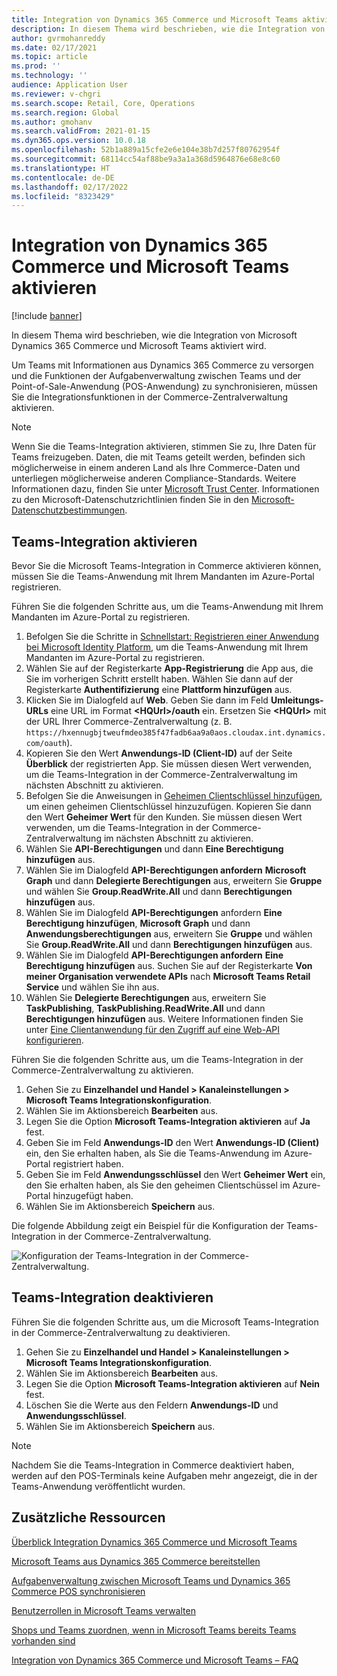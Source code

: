 ```yaml
---
title: Integration von Dynamics 365 Commerce und Microsoft Teams aktivieren
description: In diesem Thema wird beschrieben, wie die Integration von Microsoft Dynamics 365 Commerce und Microsoft Teams aktiviert wird.
author: gvrmohanreddy
ms.date: 02/17/2021
ms.topic: article
ms.prod: ''
ms.technology: ''
audience: Application User
ms.reviewer: v-chgri
ms.search.scope: Retail, Core, Operations
ms.search.region: Global
ms.author: gmohanv
ms.search.validFrom: 2021-01-15
ms.dyn365.ops.version: 10.0.18
ms.openlocfilehash: 52b1a889a15cfe2e6e104e38b7d257f80762954f
ms.sourcegitcommit: 68114cc54af88be9a3a1a368d5964876e68e8c60
ms.translationtype: HT
ms.contentlocale: de-DE
ms.lasthandoff: 02/17/2022
ms.locfileid: "8323429"
---
```

# <a name="enable-dynamics-365-commerce-and-microsoft-teams-integration"></a>Integration von Dynamics 365 Commerce und Microsoft Teams aktivieren

[!include [banner](includes/banner.md)]

In diesem Thema wird beschrieben, wie die Integration von Microsoft Dynamics 365 Commerce und Microsoft Teams aktiviert wird.

Um Teams mit Informationen aus Dynamics 365 Commerce zu versorgen und die Funktionen der Aufgabenverwaltung zwischen Teams und der Point-of-Sale-Anwendung (POS-Anwendung) zu synchronisieren, müssen Sie die Integrationsfunktionen in der Commerce-Zentralverwaltung aktivieren.

> [!NOTE]
> Wenn Sie die Teams-Integration aktivieren, stimmen Sie zu, Ihre Daten für Teams freizugeben. Daten, die mit Teams geteilt werden, befinden sich möglicherweise in einem anderen Land als Ihre Commerce-Daten und unterliegen möglicherweise anderen Compliance-Standards. Weitere Informationen dazu, finden Sie unter [Microsoft Trust Center](https://www.microsoft.com/trust-center). Informationen zu den Microsoft-Datenschutzrichtlinien finden Sie in den [Microsoft-Datenschutzbestimmungen](https://aka.ms/privacy).

## <a name="enable-teams-integration"></a>Teams-Integration aktivieren

Bevor Sie die Microsoft Teams-Integration in Commerce aktivieren können, müssen Sie die Teams-Anwendung mit Ihrem Mandanten im Azure-Portal registrieren.

Führen Sie die folgenden Schritte aus, um die Teams-Anwendung mit Ihrem Mandanten im Azure-Portal zu registrieren.

1. Befolgen Sie die Schritte in [Schnellstart: Registrieren einer Anwendung bei Microsoft Identity Platform](/azure/active-directory/develop/quickstart-register-app), um die Teams-Anwendung mit Ihrem Mandanten im Azure-Portal zu registrieren.
1. Wählen Sie auf der Registerkarte **App-Registrierung** die App aus, die Sie im vorherigen Schritt erstellt haben. Wählen Sie dann auf der Registerkarte **Authentifizierung** eine **Plattform hinzufügen** aus.
1. Klicken Sie im Dialogfeld auf **Web**. Geben Sie dann im Feld **Umleitungs-URLs** eine URL im Format **\<HQUrl\>/oauth** ein. Ersetzen Sie **\<HQUrl\>** mit der URL Ihrer Commerce-Zentralverwaltung (z. B. `https://hxennugbjtweufmdeo385f47fadb6aa9a0aos.cloudax.int.dynamics.com/oauth`).
1. Kopieren Sie den Wert **Anwendungs-ID (Client-ID)** auf der Seite **Überblick** der registrierten App. Sie müssen diesen Wert verwenden, um die Teams-Integration in der Commerce-Zentralverwaltung im nächsten Abschnitt zu aktivieren.
1. Befolgen Sie die Anweisungen in [Geheimen Clientschlüssel hinzufügen](/azure/active-directory/develop/quickstart-register-app#add-a-client-secret), um einen geheimen Clientschlüssel hinzuzufügen. Kopieren Sie dann den Wert **Geheimer Wert** für den Kunden. Sie müssen diesen Wert verwenden, um die Teams-Integration in der Commerce-Zentralverwaltung im nächsten Abschnitt zu aktivieren.
1. Wählen Sie **API-Berechtigungen** und dann **Eine Berechtigung hinzufügen** aus.
1. Wählen Sie im Dialogfeld **API-Berechtigungen anfordern** **Microsoft Graph** und dann **Delegierte Berechtigungen** aus, erweitern Sie **Gruppe** und wählen Sie **Group.ReadWrite.All** und dann **Berechtigungen hinzufügen** aus.
1. Wählen Sie im Dialogfeld **API-Berechtigungen** anfordern **Eine Berechtigung hinzufügen**, **Microsoft Graph** und dann **Anwendungsberechtigungen** aus, erweitern Sie **Gruppe** und wählen Sie **Group.ReadWrite.All** und dann **Berechtigungen hinzufügen** aus.
1. Wählen Sie im Dialogfeld **API-Berechtigungen anfordern** **Eine Berechtigung hinzufügen** aus. Suchen Sie auf der Registerkarte **Von meiner Organisation verwendete APIs** nach **Microsoft Teams Retail Service** und wählen Sie ihn aus.
1. Wählen Sie **Delegierte Berechtigungen** aus, erweitern Sie **TaskPublishing**, **TaskPublishing.ReadWrite.All** und dann **Berechtigungen hinzufügen** aus. Weitere Informationen finden Sie unter [Eine Clientanwendung für den Zugriff auf eine Web-API konfigurieren](/azure/active-directory/develop/quickstart-configure-app-access-web-apis).

Führen Sie die folgenden Schritte aus, um die Teams-Integration in der Commerce-Zentralverwaltung zu aktivieren.

1. Gehen Sie zu **Einzelhandel und Handel \> Kanaleinstellungen \> Microsoft Teams Integrationskonfiguration**.
1. Wählen Sie im Aktionsbereich **Bearbeiten** aus.
1. Legen Sie die Option **Microsoft Teams-Integration aktivieren** auf **Ja** fest.
1. Geben Sie im Feld **Anwendungs-ID** den Wert **Anwendungs-ID (Client)** ein, den Sie erhalten haben, als Sie die Teams-Anwendung im Azure-Portal registriert haben.
1. Geben Sie im Feld **Anwendungsschlüssel** den Wert **Geheimer Wert** ein, den Sie erhalten haben, als Sie den geheimen Clientschüssel im Azure-Portal hinzugefügt haben.
1. Wählen Sie im Aktionsbereich **Speichern** aus.

Die folgende Abbildung zeigt ein Beispiel für die Konfiguration der Teams-Integration in der Commerce-Zentralverwaltung.

![Konfiguration der Teams-Integration in der Commerce-Zentralverwaltung.](media/D365-Commerce-Microsoft-Teams-Configuration_with_disclaimer.png)

## <a name="disable-teams-integration"></a>Teams-Integration deaktivieren

Führen Sie die folgenden Schritte aus, um die Microsoft Teams-Integration in der Commerce-Zentralverwaltung zu deaktivieren.

1. Gehen Sie zu **Einzelhandel und Handel \> Kanaleinstellungen \> Microsoft Teams Integrationskonfiguration**.
1. Wählen Sie im Aktionsbereich **Bearbeiten** aus.
3. Legen Sie die Option **Microsoft Teams-Integration aktivieren** auf **Nein** fest.
4. Löschen Sie die Werte aus den Feldern **Anwendungs-ID** und **Anwendungsschlüssel**.
1. Wählen Sie im Aktionsbereich **Speichern** aus.

> [!NOTE]
> Nachdem Sie die Teams-Integration in Commerce deaktiviert haben, werden auf den POS-Terminals keine Aufgaben mehr angezeigt, die in der Teams-Anwendung veröffentlicht wurden.

## <a name="additional-resources"></a>Zusätzliche Ressourcen

[Überblick Integration Dynamics 365 Commerce und Microsoft Teams](commerce-teams-integration.md)

[Microsoft Teams aus Dynamics 365 Commerce bereitstellen](provision-teams-from-commerce.md)

[Aufgabenverwaltung zwischen Microsoft Teams und Dynamics 365 Commerce POS synchronisieren](synchronize-tasks-teams-pos.md)

[Benutzerrollen in Microsoft Teams verwalten](manage-user-roles-teams.md)

[Shops und Teams zuordnen, wenn in Microsoft Teams bereits Teams vorhanden sind](map-stores-existing-teams.md)

[Integration von Dynamics 365 Commerce und Microsoft Teams – FAQ](teams-integration-faq.md)

